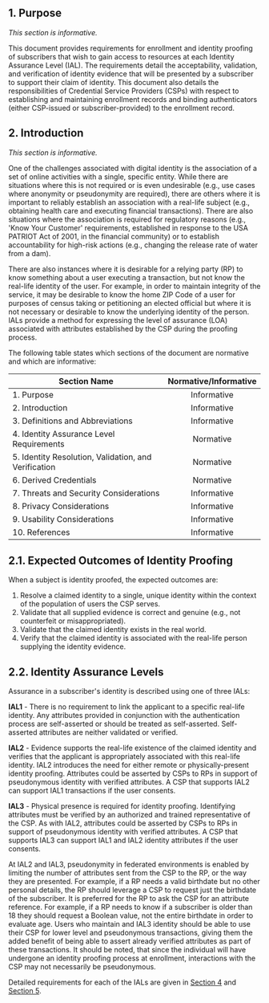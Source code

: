 <a name="sec1"></a>

<div class="breaker"></div>

## 1. <a name="purpose"></a> Purpose

_This section is informative._

This document provides requirements for enrollment and identity proofing of subscribers that wish to gain access to resources at each Identity Assurance Level (IAL).  The requirements detail the acceptability, validation, and verification of identity evidence that will be presented by a subscriber to support their claim of identity. This document also details the responsibilities of Credential Service Providers (CSPs) with respect to establishing and maintaining enrollment records and binding authenticators (either CSP-issued or subscriber-provided) to the enrollment record.

<a name="sec2"></a>

## 2. <a name="intro"></a> Introduction

_This section is informative._

One of the challenges associated with digital identity is the association of a set of online activities with a single, specific entity. While there are situations where this is not required or is even undesirable (e.g., use cases where anonymity or pseudonymity are required), there are others where it is important to reliably establish an association with a real-life subject (e.g., obtaining health care and executing financial transactions). There are also situations where the association is required for regulatory reasons (e.g., 'Know Your Customer' requirements, established in response to the USA PATRIOT Act of 2001, in the financial community) or to establish accountability for high-risk actions (e.g., changing the release rate of water from a dam).

There are also instances where it is desirable for a relying party (RP) to know something about a user executing a transaction, but not know the real-life identity of the user.  For example, in order to maintain integrity of the service, it may be desirable to know the home ZIP Code of a user for purposes of census taking or petitioning an elected official but where it is not necessary or desirable to know the underlying identity of the person. IALs provide a method for expressing the level of assurance (LOA) associated with attributes established by the CSP during the proofing process.

The following table states which sections of the document are normative and which are informative:

|Section Name|Normative/Informative|
|----|:--:|
|1. Purpose|Informative|
|2. Introduction|Informative|
|3. Definitions and Abbreviations|Informative|
|4. Identity Assurance Level Requirements|Normative|
|5. Identity Resolution, Validation, and Verification|Normative|
|6. Derived Credentials|Normative|
|7. Threats and Security Considerations|Informative|
|8. Privacy Considerations|Informative|
|9. Usability Considerations|Informative|
|10. References|Informative|

## 2.1. Expected Outcomes of Identity Proofing

When a subject is identity proofed, the expected outcomes are:  

1. Resolve a claimed identity to a single, unique identity within the context of the population of users the CSP serves.
2. Validate that all supplied evidence is correct and genuine (e.g., not counterfeit or misappropriated).
3. Validate that the claimed identity exists in the real world.
4. Verify that the claimed identity is associated with the real-life person supplying the identity evidence.

## 2.2. Identity Assurance Levels

Assurance in a subscriber's identity is described using one of three IALs:

**IAL1** - There is no requirement to link the applicant to a specific real-life identity. Any attributes provided in conjunction with the authentication process are self-asserted or should be treated as self-asserted. Self-asserted attributes are neither validated or verified.

**IAL2** - Evidence supports the real-life existence of the claimed identity and verifies that the applicant is appropriately associated with this real-life identity. IAL2 introduces the need for either remote or physically-present identity proofing. Attributes could be asserted by CSPs to RPs in support of pseudonymous identity with verified attributes. A CSP that supports IAL2 can support IAL1 transactions if the user consents.

**IAL3** - Physical presence is required for identity proofing. Identifying attributes must be verified by an authorized and trained representative of the CSP. As with IAL2, attributes could be asserted by CSPs to RPs in support of pseudonymous identity with verified attributes.  A CSP that supports IAL3 can support IAL1 and IAL2 identity attributes if the user consents.

At IAL2 and IAL3, pseudonymity in federated environments is enabled by limiting the number of attributes sent from the CSP to the RP, or the way they are presented. For example, if a RP needs a valid birthdate but no other personal details, the RP should leverage a CSP to request just the birthdate of the subscriber. It is preferred for the RP to ask the CSP for an attribute reference. For example, if a RP needs to know if a subscriber is older than 18 they should request a Boolean value, not the entire birthdate in order to evaluate age. Users who maintain and IAL3 identity should be able to use their CSP for lower level and pseudonymous transactions, giving them the added benefit of being able to assert already verified attributes as part of these transactions. It should be noted, that since the individual will have undergone an identity proofing process at enrollment, interactions with the CSP may not necessarily be pseudonymous.

Detailed requirements for each of the IALs are given in [Section 4](#ial-section) and [Section 5](#ipv-section).
